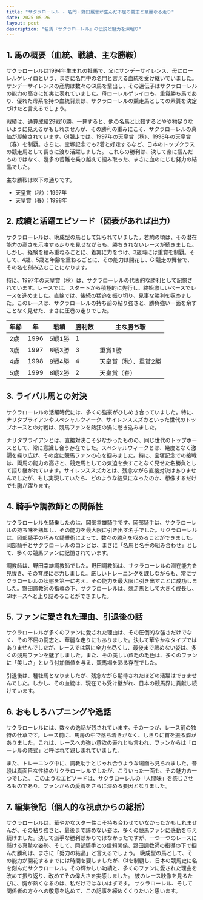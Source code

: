 ```yaml
---
title: "サクラローレル - 名門・野田厩舎が生んだ不屈の闘志と華麗なる走り"
date: 2025-05-26
layout: post
description: "名馬『サクラローレル』の伝説と魅力を深堀り"
---
```


## 1. 馬の概要（血統、戦績、主な勝鞍）

サクラローレルは1994年生まれの牡馬で、父にサンデーサイレンス、母にローレルゲレイロという、まさに名門中の名門と言える血統を受け継いでいました。サンデーサイレンスの産駒は数々のGI馬を輩出し、その遺伝子はサクラローレルの能力の高さに如実に表れていました。母ローレルゲレイロも、重賞勝ち馬であり、優れた母系を持つ血統背景は、サクラローレルの競走馬としての素質を決定づけたと言えるでしょう。

戦績は、通算成績29戦10勝。一見すると、他の名馬と比較するとやや物足りないように見えるかもしれませんが、その勝利の重みにこそ、サクラローレルの真価が凝縮されています。GI競走では、1997年の天皇賞（秋）、1998年の天皇賞（春）を制覇。さらに、宝塚記念でも2着と好走するなど、日本のトップクラスの競走馬として長きに渡り活躍しました。  これらの勝利は、決して楽に掴んだものではなく、幾多の苦難を乗り越えて掴み取った、まさに血のにじむ努力の結晶でした。

主な勝鞍は以下の通りです。

* 天皇賞（秋）：1997年
* 天皇賞（春）：1998年


## 2. 成績と活躍エピソード（図表があれば出力）

サクラローレルは、晩成型の馬として知られていました。若駒の頃は、その潜在能力の高さを示唆する走りを見せながらも、勝ちきれないレースが続きました。しかし、経験を積み重ねるごとに、着実に力をつけ、3歳時には重賞を制覇。そして、4歳、5歳と年齢を重ねるごとに、その能力は開花し、GI競走の舞台で、その名を刻み込むことになります。

特に、1997年の天皇賞（秋）は、サクラローレルの代表的な勝利として記憶されています。レースでは、スタートから積極的に先行し、終始激しいペースでレースを進めました。直線では、後続の猛追を振り切り、見事な勝利を収めました。このレースは、サクラローレルの持ち前の粘り強さと、勝負強い一面を余すことなく見せた、まさに圧巻の走りでした。

| 年齢 | 年 | 戦績 | 勝利数 | 主な勝ち鞍 |
|---|---|---|---|---|
| 2歳 | 1996 | 5戦1勝 | 1 |  |
| 3歳 | 1997 | 8戦3勝 | 3 |  重賞1勝 |
| 4歳 | 1998 | 8戦4勝 | 4 | 天皇賞（秋）、重賞2勝 |
| 5歳 | 1999 | 8戦2勝 | 2 | 天皇賞（春） |


## 3. ライバル馬との対決

サクラローレルの活躍時代には、多くの強豪がひしめき合っていました。特に、ナリタブライアンやスペシャルウィーク、サイレンススズカといった世代のトップホースとの対戦は、競馬ファンを熱狂の渦に巻き込みました。

ナリタブライアンとは、直接対決こそ少なかったものの、同じ世代のトップホースとして、常に意識し合う存在でした。スペシャルウィークとは、幾度となく激闘を繰り広げ、その度に競馬ファンの心を掴みました。特に、宝塚記念での接戦は、両馬の能力の高さと、競走馬としての気迫を余すことなく見せた名勝負として語り継がれています。サイレンススズカとは、残念ながら直接対決はありませんでしたが、もし実現していたら、どのような結果になったのか、想像するだけでも胸が躍ります。


## 4. 騎手や調教師との関係性

サクラローレルを騎乗したのは、岡部幸雄騎手です。岡部騎手は、サクラローレルの持ち味を熟知し、その能力を最大限に引き出す名手でした。サクラローレルは、岡部騎手の巧みな騎乗術によって、数々の勝利を収めることができました。  岡部騎手とサクラローレルのコンビは、まさに「名馬と名手の組み合わせ」として、多くの競馬ファンに記憶されています。

調教師は、野田幸雄調教師でした。野田調教師は、サクラローレルの潜在能力を見抜き、その育成に尽力しました。厳しいトレーニングを課しながらも、常にサクラローレルの状態を第一に考え、その能力を最大限に引き出すことに成功しました。野田調教師の指導の下、サクラローレルは、競走馬として大きく成長し、GIホースへと上り詰めることができました。


## 5. ファンに愛された理由、引退後の話

サクラローレルが多くのファンに愛された理由は、その圧倒的な強さだけでなく、その不屈の闘志と、華麗な走りにもありました。決して華やかなタイプではありませんでしたが、レースでは常に全力を尽くし、最後まで諦めない姿は、多くの競馬ファンを魅了しました。また、その美しい芦毛の毛色は、多くのファンに「美しさ」という付加価値を与え、競馬場を彩る存在でした。

引退後は、種牡馬となりましたが、残念ながら期待されたほどの活躍はできませんでした。しかし、その血統は、現在でも受け継がれ、日本の競馬界に貢献し続けています。


## 6. おもしろハプニングや逸話

サクラローレルには、数々の逸話が残されています。その一つが、レース前の独特の仕草です。レース前に、馬房の中で落ち着きがなく、しきりに首を振る癖がありました。これは、レースへの強い意欲の表れとも言われ、ファンからは「ローレルの儀式」と呼ばれて親しまれていました。

また、トレーニング中に、調教助手とじゃれ合うような場面も見られました。普段は真面目な性格のサクラローレルでしたが、こういった一面も、その魅力の一つでした。  このようなエピソードは、サクラローレルの「人間味」を感じさせるものであり、ファンからの愛着をさらに深める要因となりました。


## 7. 編集後記（個人的な視点からの総括）

サクラローレルは、華やかなスター性こそ持ち合わせていなかったかもしれませんが、その粘り強さと、最後まで諦めない姿は、多くの競馬ファンに感動を与え続けました。決して派手な勝利ばかりではなかったですが、一つ一つのレースに懸ける真摯な姿勢、そして、岡部騎手との信頼関係、野田調教師の指導の下で掴んだ勝利は、まさに「努力の結晶」と言えるでしょう。  晩成型の馬として、その能力が開花するまでには時間を要しましたが、GIを制覇し、日本の競馬史に名を刻んだサクラローレル。その輝かしい功績と、多くのファンに愛された理由を改めて振り返り、改めてその偉大さを実感しました。  彼のレース映像を見るたびに、胸が熱くなるのは、私だけではないはずです。  サクラローレル、そして関係者の方々への敬意を込めて、この記事を締めくくりたいと思います。
